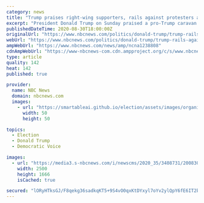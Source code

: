 ```yaml
---
category: news
title: "Trump praises right-wing supporters, rails against protesters after unrest in Portland"
excerpt: "President Donald Trump on Sunday praised a pro-Trump caravan of activists whose presence appeared to contribute to violent clashes Saturday in Portland, Oregon. The day after a man was shot and ..."
publishedDateTime: 2020-08-30T18:00:00Z
originalUrl: "https://www.nbcnews.com/politics/donald-trump/trump-rails-against-protesters-following-unrest-portland-n1238808"
webUrl: "https://www.nbcnews.com/politics/donald-trump/trump-rails-against-protesters-following-unrest-portland-n1238808"
ampWebUrl: "https://www.nbcnews.com/news/amp/ncna1238808"
cdnAmpWebUrl: "https://www-nbcnews-com.cdn.ampproject.org/c/s/www.nbcnews.com/news/amp/ncna1238808"
type: article
quality: 142
heat: 142
published: true

provider:
  name: NBC News
  domain: nbcnews.com
  images:
    - url: "https://smartableai.github.io/election/assets/images/organizations/nbcnews.com-50x50.jpg"
      width: 50
      height: 50

topics:
  - Election
  - Donald Trump
  - Democratic Voice

images:
  - url: "https://media3.s-nbcnews.com/i/newscms/2020_35/3408731/200830-donald-trump-rally-jm-1042_db58f088a0fec4c65ff61b2d9c30c8de.jpg"
    width: 2500
    height: 1666
    isCached: true

secured: "lORyHTksGJ/F8qekg36sadkqKT5+9S4vO0qxKtDYxyl7oYv2ylQpY6fE6IT2bEVHX1jeCfCNKy0SNE/+rJDmBY6jhuiKHSVS3Nl3An17CNDScZFDnDXoogr+FDPXwAuj3dEWJEpw5N+bS54h0tEvn1/4rWXFljVBvo/2FrNy3L3T1xXDvSdIrsNGN2XQCQwDbU6VA22C0EHUdUponH8nfjfZ+BiLKbsShZBQ/Pm1Gdlg+8yqSVGVRdpVVoGmuShfM6xEDOQjq0PRi0KSZtsTjH4eHuFYZ3UtpSm4kOK5AioDn0/Vv4Mvan8nwJDNxuAfnqdVMXuA68RwfhfaldGV4QXblVO1hovE+QBZtQRLgg4=;tI+ncizIItxrFkCAY3jMxw=="
---
```


